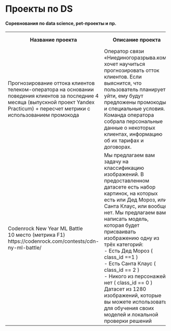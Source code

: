 # Проекты по DS
#### Соревнования по data science, pet-проекты и пр.
<table>
  <tr>
      <th>Название проекта</th>
      <th>Описание проекта</th>
      <th>Используемые библиотеки</th>
  </tr>
  <tr>
      <td>Прогнозирование оттока клиентов телеком-оператора на основании поведения клиентов за последние 4 месяца (выпускной проект Yandex Practicum) + пересчет метрики с использованием промокода</td>
      <td>Оператор связи «Ниединогоразрыва.ком» хочет научиться прогнозировать отток клиентов. Если выяснится, что пользователь планирует уйти, ему будут предложены промокоды и специальные условия. Команда оператора собрала персональные данные о некоторых клиентах, информацию об их тарифах и договорах.</td>
      <td>Pandas, Sklearn, LightGBM, Matplotlib, Seaborn, Xgboost, Catboost, LightGBM, numpy</td>
  </tr>
   <tr>
      <td>Codenrock New Year ML Battle 
        <br> 10 место (метрика F1)
        https://codenrock.com/contests/cdn-ny-ml-battle/
      </td>
      <td>Мы предлагаем вам задачу на классификацию изображений. В предоставленном датасете есть набор картинок, на которых есть или Дед Мороз, или Санта Клаус, или вообще нет. Мы предлагаем вам написать модель, которая будет присваивать изображению одну из трёх категорий: 
        <br>- Есть Дед Мороз ( class_id ==1 ) 
        <br>- Есть Санта Клаус ( class_id == 2 ) 
        <br>- Никого из персонажей нет ( class_id == 0 ) 
        <br>Датасет из 1280 изображений, которые вы можете использовать для обучения своих моделей и локальной проверки решений</td>
      <td>torch, Pandas, Sklearn</td>
  </tr>
</table>


